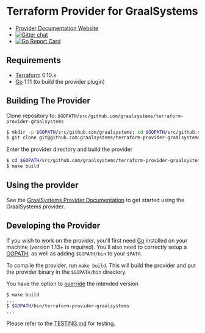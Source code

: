 # Terraform Provider for GraalSystems

- [Provider Documentation Website](https://www.terraform.io/docs/providers/graalsystems/index.html)
- [![Gitter chat](https://badges.gitter.im/hashicorp-terraform/Lobby.png)](https://gitter.im/hashicorp-terraform/Lobby)
- [![Go Report Card](https://goreportcard.com/badge/github.com/terraform-providers/terraform-provider-graalsystems)](https://goreportcard.com/report/github.com/terraform-providers/terraform-provider-graalsystems)

## Requirements

-	[Terraform](https://www.terraform.io/downloads.html) 0.10.x
-	[Go](https://golang.org/doc/install) 1.11 (to build the provider plugin)

## Building The Provider

Clone repository to: `$GOPATH/src/github.com/graalsystems/terraform-provider-graalsystems`

```sh
$ mkdir -p $GOPATH/src/github.com/graalsystems; cd $GOPATH/src/github.com/graalsystems
$ git clone git@github.com:graalsystems/terraform-provider-graalsystems.git
```

Enter the provider directory and build the provider

```sh
$ cd $GOPATH/src/github.com/graalsystems/terraform-provider-graalsystems
$ make build
```

## Using the provider

See the [GraalSystems Provider Documentation](https://registry.terraform.io/providers/graalsystems/graalsystems/latest/docs) to get started using the GraalSystems provider.

## Developing the Provider

If you wish to work on the provider, you'll first need [Go](http://www.golang.org) installed on your machine (version 1.13+ is *required*). You'll also need to correctly setup a [GOPATH](http://golang.org/doc/code.html#GOPATH), as well as adding `$GOPATH/bin` to your `$PATH`.

To compile the provider, run `make build`. This will build the provider and put the provider binary in the `$GOPATH/bin` directory.

You have the option to [override](https://www.terraform.io/cli/config/config-file#development-overrides-for-provider-developers) the intended version

```sh
$ make build
...
$ $GOPATH/bin/terraform-provider-graalsystems
...
```

Please refer to the [TESTING.md](TESTING.md) for testing.
